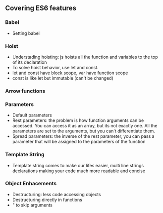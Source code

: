 ## Covering ES6 features

### Babel

- Setting babel

### Hoist

- Understading hoisting: js hoists all the function and variables to the top of its declaration
- To solve hoist behavior, use let and const.
- let and const have block scope, var have function scope
- const is like let but immutable (can't be changed)

### Arrow functions

### Parameters

- Default parameters
- Rest parameters: the problem is how function arguments can be accessed. You can access it as an array, but its not exactly one. All the parameters are set to the arguments, but you can't differentiate them.
- Spread parameters: the inverse of the rest parameter, you can pass a parameter that will be assigned to the parameters of the function

### Template String

- Template string comes to make our lifes easier, multi line strings
  declarations making your code much more readable and concise

### Object Enhacements

- Destructuring: less code accessing objects
- Destructuring directly in functions
- " to skip arguments
